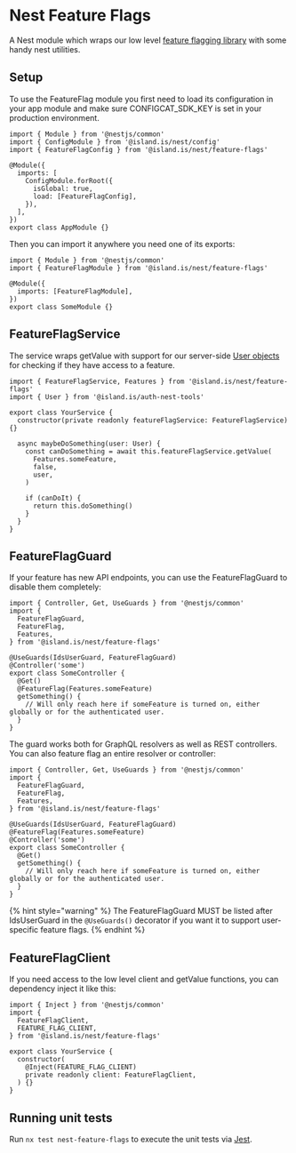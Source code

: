 # Nest Feature Flags

A Nest module which wraps our low level [feature flagging library](../../feature-flags/README.md) with some handy nest utilities.

## Setup

To use the FeatureFlag module you first need to load its configuration in your app module and make sure CONFIGCAT_SDK_KEY is set in your production environment.

```tsx
import { Module } from '@nestjs/common'
import { ConfigModule } from '@island.is/nest/config'
import { FeatureFlagConfig } from '@island.is/nest/feature-flags'

@Module({
  imports: [
    ConfigModule.forRoot({
      isGlobal: true,
      load: [FeatureFlagConfig],
    }),
  ],
})
export class AppModule {}
```

Then you can import it anywhere you need one of its exports:

```tsx
import { Module } from '@nestjs/common'
import { FeatureFlagModule } from '@island.is/nest/feature-flags'

@Module({
  imports: [FeatureFlagModule],
})
export class SomeModule {}
```

## FeatureFlagService

The service wraps getValue with support for our server-side [User objects](../../auth-nest-tools/README.md) for checking if they have access to a feature.

```tsx
import { FeatureFlagService, Features } from '@island.is/nest/feature-flags'
import { User } from '@island.is/auth-nest-tools'

export class YourService {
  constructor(private readonly featureFlagService: FeatureFlagService) {}

  async maybeDoSomething(user: User) {
    const canDoSomething = await this.featureFlagService.getValue(
      Features.someFeature,
      false,
      user,
    )

    if (canDoIt) {
      return this.doSomething()
    }
  }
}
```

## FeatureFlagGuard

If your feature has new API endpoints, you can use the FeatureFlagGuard to disable them completely:

```tsx
import { Controller, Get, UseGuards } from '@nestjs/common'
import {
  FeatureFlagGuard,
  FeatureFlag,
  Features,
} from '@island.is/nest/feature-flags'

@UseGuards(IdsUserGuard, FeatureFlagGuard)
@Controller('some')
export class SomeController {
  @Get()
  @FeatureFlag(Features.someFeature)
  getSomething() {
    // Will only reach here if someFeature is turned on, either globally or for the authenticated user.
  }
}
```

The guard works both for GraphQL resolvers as well as REST controllers. You can also feature flag an entire resolver or controller:

```tsx
import { Controller, Get, UseGuards } from '@nestjs/common'
import {
  FeatureFlagGuard,
  FeatureFlag,
  Features,
} from '@island.is/nest/feature-flags'

@UseGuards(IdsUserGuard, FeatureFlagGuard)
@FeatureFlag(Features.someFeature)
@Controller('some')
export class SomeController {
  @Get()
  getSomething() {
    // Will only reach here if someFeature is turned on, either globally or for the authenticated user.
  }
}
```

{% hint style="warning" %}
The FeatureFlagGuard MUST be listed after IdsUserGuard in the `@UseGuards()` decorator if you want it to support user-specific feature flags.
{% endhint %}

## FeatureFlagClient

If you need access to the low level client and getValue functions, you can dependency inject it like this:

```tsx
import { Inject } from '@nestjs/common'
import {
  FeatureFlagClient,
  FEATURE_FLAG_CLIENT,
} from '@island.is/nest/feature-flags'

export class YourService {
  constructor(
    @Inject(FEATURE_FLAG_CLIENT)
    private readonly client: FeatureFlagClient,
  ) {}
}
```

## Running unit tests

Run `nx test nest-feature-flags` to execute the unit tests via [Jest](https://jestjs.io).
